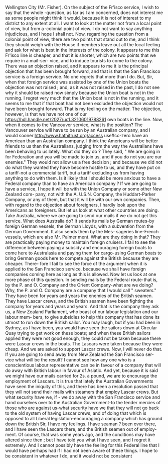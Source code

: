 Wellington City (Mr. Fisher). On the subject of the Fr'isco service, I wish to say that the whole -question, as far as I am concerned, does not interest me as some people might think it would, because it is not of interest to my district to any extent at all. I want to look at the matter not from a local point of view, but from a ·colonial point of view. I do not want to say anything injudicious, and I hope I shall not. Now, regarding the question from a colonial point of view, there are two points that stand out to me, and I think they should weigh with the House if members leave out all the local feeling and ask for what is best in the interests of the colony. It appears to me this Fr'isco line is cheaper, and that it is shorter, which are two points that we require in a mail-ser- vice, and to induce tourists to come to the colony. There was an objection raised, and it appears to me it is the principal objection that has been brought forward, and that is that the San Francisco service is a foreign service. No one regrets that more than I do. But, Sir, when that foreign service was assisted by one of the Union boats the objection was not raised ; and, as it was not raised in the past, I do not see why it should be raised now simply because the Union boat is not in the running. I regret very much that the Union boat is not in the running, and it seems to me that if that boat had not been excluded the objection would not have been brought forward. That is my feeling on the matter. The objection, however, is that we have not one of our https://hdl.handle.net/2027/uc1.32106019788261 own boats in the line. Now, when it comes to the Vancouver service, what is the position? The Vancouver service will have to be run by an Australian company, and I would sooner http://www.hathitrust.org/access use#cc-zero have an American than an Australian company. I think the Americans will be better friends to us than the Australians, judging from the way the Australians have been behaving to us lately. What did they do ? They said, " We are going in for Federation and you will be made to join us, and if you do not you are our enemies." They would not allow us a free decision ; and because we did not do what they wanted they have become hostile to us, and they have put on a tariff-not a commercial tariff, but a tariff excluding us from having anything to do with them. Is it likely that I should be more anxious to have a Federal company than to have an American company ? If we are going to have a service, I hope it will be with the Union Company or some other New Zealand com- pany, not with the A. U.S.N. Company, the Huddart-Parker Company, or any of them, but that it will be with our own companies. Then, with regard to the objection about foreigners, I hardly look upon the Americans as foreigners. But let us look at what other countries are doing. Take Australia, where we are going to send our mails if we do not get this service. What does Australia do? It sends its mails by German routes-by foreign German vessels, the German Lloyds, with a subvention from the German Government. It also sends them by the Mes- sageries line-French vessels, which are also Mr. Palmer ment. What are they doing in that? They are practically paying money to maintain foreign cruisers. I fail to see the difference between paying a subsidy and encouraging foreign boats to come here to Australasia and paying them for cargo-using German boats to bring German goods here to compete against the British because they are cheaper. There- fore I fail to see the force of the argument when it is applied to the San Francisco service, because we shall have foreign companies coming here as long as this is allowed. Now let us look at one more phase of this question. In sending mails by the Federal route-that is, by the P. and O. Company and the Orient Company-what are we doing? Why, the P. and O. Company are a company that I would call " sweaters." They have been for years and years the enemies of the British seamen. They have Lascar crews, and the British seamen have been fighting the company for years and years and years. And that is the company they ask us, a New Zealand Parliament, who boast of our labour legislation and our labour mem- bers, to give subsidies to help this company that has done its utmost to run down the British sailor. You may laugh, but if you had been in Sydney, as I have been, you would have seen the sailors down at Circular Quay trying to get work on these boats; and when these British sailors applied they were not good enough, they could not be taken because there were Lascar crews in the boats. The Lascars were taken because they were cheap. And we are asked to support Lascar crews. Now, I will never do that. If you are going to send away from New Zealand the San Francisco ser- vice what will be the result? I cannot see how any one who is a conscientious labour representative can be in favour of a company that will do away with British labour in favour of Asiatic. And yet, because it is said we might have our mails carried for 2s. a pound, we are to encourage the employment of Lascars. It is true that lately the Australian Governments have seen the iniquity of this, and there has been a resolution passed that they will not send their mails with steamers that employ Lascar crews. But what security have we, if \- we do away with the San Francisco service and hand ourselves over to the Australian Government-to the tender mercies of those who are against us-what security have we that they will not go back to the old system of having Lascar crews, and of doing that which is opposed to all Liberal legislation-encouraging a company which has ground down the British Sir, I have my feelings. I have seaman ? been over there, and I have seen the Lascars there, and the British seamen out of employ- ment. Of course, that was some years ago, and the conditions may have altered since then ; but I have told you what I have seen, and I regret it extremely. And I cannot possibly have the feeling for this Federal line that I would have perhaps had if I had not been aware of these things. I hope to be consistent in whatever I do, and it would not be consistent 